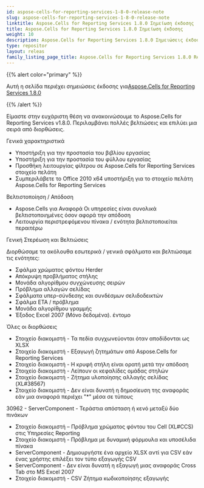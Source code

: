 ```yaml
---
id: aspose-cells-for-reporting-services-1-8-0-release-note
slug: aspose-cells-for-reporting-services-1-8-0-release-note
linktitle: Aspose.Cells for Reporting Services 1.8.0 Σημείωση έκδοσης
title: Aspose.Cells for Reporting Services 1.8.0 Σημείωση έκδοσης
weight: 10
description: Aspose.Cells for Reporting Services 1.8.0 Σημειώσεις έκδοσης – οι πιο πρόσφατες ενημερώσεις και επιδιορθώσεις
type: repositor
layout: releas
family_listing_page_title: Aspose.Cells for Reporting Services 1.8.0 Release Note
---
```

{{% alert color="primary" %}} 

 Αυτή η σελίδα περιέχει σημειώσεις έκδοσης για[Aspose.Cells for Reporting Services 1.8.0](https://releases.aspose.com/cells/reportingservices/new-releases/aspose.cells-for-reporting-services-1.8.0/)

{{% /alert %}} 

 Είμαστε στην ευχάριστη θέση να ανακοινώσουμε το Aspose.Cells for Reporting Services v1.8.0. Περιλαμβάνει πολλές βελτιώσεις και επιλύει μια σειρά από διορθώσεις.

 Γενικά χαρακτηριστικά



- Υποστήριξη για την προστασία του βιβλίου εργασίας
- Υποστήριξη για την προστασία του φύλλου εργασίας
- Προσθήκη λειτουργίας φίλτρου σε
 Aspose.Cells for Reporting Services στοιχείο πελάτη
- Συμπεριλάβετε το Office 2010 x64
 υποστήριξη για το στοιχείο πελάτη Aspose.Cells for Reporting Services



Βελτιστοποίηση / Απόδοση

- Aspose.Cells για Αναφορά
 Οι υπηρεσίες είναι συνολικά βελτιστοποιημένες όσον αφορά την απόδοση
- Λειτουργία περιστρεφόμενου πίνακα / ενότητα
 βελτιστοποιείται περαιτέρω



 Γενική Στερέωση και Βελτιώσεις



 Διορθώσαμε τα ακόλουθα εσωτερικά / γενικά σφάλματα και βελτιώσαμε τις ενότητες:



- Σφάλμα χρώματος φόντου Herder
- Απόκρυψη προβλήματος στήλης
- Μονάδα αλγορίθμου συγχώνευσης σειρών
- Πρόβλημα αλλαγών σελίδας
- Σφάλματα υπερ-σύνδεσης και συνδέσμων σελιδοδεικτών
- Σφάλμα ETA / πρόβλημα
- Μονάδα αλγορίθμου γραμμής
- Έξοδος Excel 2007 (Μόνο δεδομένα).
 έντομο





 Όλες οι διορθώσεις



- Στοιχείο διακομιστή - Τα πεδία συγχωνεύονται όταν αποδίδονται ως XLSX
- Στοιχείο διακομιστή - Εξαγωγή ζητημάτων από Aspose.Cells for Reporting Services
- Στοιχείο διακομιστή - Η κρυφή στήλη είναι ορατή μετά την απόδοση
- Στοιχείο διακομιστή - Λείπουν οι κεφαλίδες ομάδας στηλών
- Στοιχείο διακομιστή - Ζήτημα υλοποίησης αλλαγής σελίδας (XL#38567)
- Στοιχείο διακομιστή - Δεν είναι δυνατή η δημοσίευση της αναφοράς εάν μια αναφορά περιέχει "*" μέσα σε τύπους

30962 - ServerComponent - Τεράστια απόσταση ή κενό μεταξύ δύο πινάκων

- Στοιχείο διακομιστή – Πρόβλημα χρώματος φόντου του Cell (XL#CCS) στις Υπηρεσίες Reporting
- Στοιχείο διακομιστή - Πρόβλημα με δυναμική φόρμουλα και υποσέλιδα πίνακα
- ServerComponent - Δημιουργήστε ένα αρχείο XLSX αντί για CSV εάν ένας χρήστης επιλέξει τον τύπο εξαγωγής CSV
- ServerComponent - Δεν είναι δυνατή η εξαγωγή μιας αναφοράς Cross Tab στο MS Excel 2007
- Στοιχείο διακομιστή - CSV Ζήτημα κωδικοποίησης εξαγωγής


